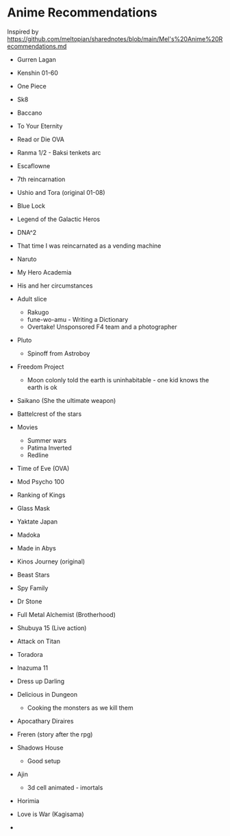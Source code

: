Anime Recommendations
=====================

Inspired by https://github.com/meltopian/sharednotes/blob/main/Mel's%20Anime%20Recommendations.md

* Gurren Lagan
* Kenshin 01-60
* One Piece
* Sk8
* Baccano
* To Your Eternity
* Read or Die OVA
* Ranma 1/2 - Baksi tenkets arc
* Escaflowne
* 7th reincarnation
* Ushio and Tora (original 01-08)
* Blue Lock
* Legend of the Galactic Heros
* DNA^2
* That time I was reincarnated as a vending machine
* Naruto
* My Hero Academia
* His and her circumstances
* Adult slice
  * Rakugo
  * fune-wo-amu - Writing a Dictionary
  * Overtake! Unsponsored F4 team and a photographer
* Pluto
  * Spinoff from Astroboy
* Freedom Project
  * Moon colonly told the earth is uninhabitable - one kid knows the earth is ok
* Saikano (She the ultimate weapon)
* Battelcrest of the stars
* Movies
  * Summer wars
  * Patima Inverted
  * Redline
* Time of Eve (OVA)
* Mod Psycho 100
* Ranking of Kings
* Glass Mask
* Yaktate Japan
* Madoka
* Made in Abys
* Kinos Journey (original)
* Beast Stars
* Spy Family
* Dr Stone
* Full Metal Alchemist (Brotherhood)
* Shubuya 15 (Live action)
* Attack on Titan
* Toradora

* Inazuma 11
* Dress up Darling
* Delicious in Dungeon
  * Cooking the monsters as we kill them
* Apocathary Diraires
* Freren (story after the rpg)
* Shadows House
  * Good setup
* Ajin
  * 3d cell animated - imortals
* Horimia
* Love is War (Kagisama)
* 